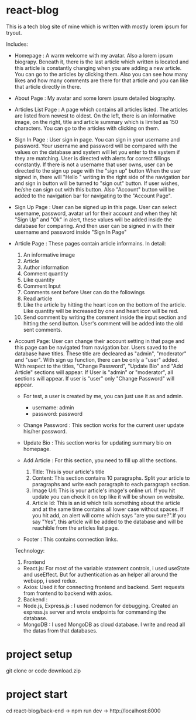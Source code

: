 # react-blog

This is a tech blog site of mine which is written with mostly lorem ipsum for tryout.

Includes:

- Homepage : A warm welcome with my avatar. Also a lorem ipsum biograpy. Beneath it, there is the last article which written is located and this article is constantly changing when you are adding a new article. You can go to the articles by clicking them. Also you can see how many likes and how many comments are there for that article and you can like that article directly in there.
- About Page : My avatar and some lorem ipsum detailed biography.
- Articles List Page : A page which contains all articles listed. The articles are listed from newest to oldest. On the left, there is an informative image, on the right, title and article summary which is limited as 150 characters. You can go to the articles with clicking on them.
- Sign In Page : User sign in page. You can sign in your username and password. Your username and password will be compared with the values on the database and system will let you enter to the system if they are matching. User is directed with alerts for correct fillings constantly.
  If there is not a username that user owns, user can be directed to the sign up page with the "sign up" button
  When the user signed in, there will "Hello <User>" writing in the right side of the navigation bar and sign in button will be turned to "sign out" button. If user wishes, he/she can sign out with this button. Also "Account" button will be added to the navigation bar for navigating to the "Account Page".
- Sign Up Page : User can be signed up in this page. User can select username, password, avatar url for their account and when they hit "Sign Up" and "Ok" in alert, these values will be added inside the database for comparing. And then user can be signed in with their username and password inside "Sign In Page"
- Article Page : These pages contain article informains. In detail:
  1. An informative image
  2. Article
  3. Author information
  4. Comment quantity
  5. Like quantity
  6. Comment Input
  7. Comments sent before
     User can do the followings
  8. Read article
  9. Like the article by hitting the heart icon on the bottom of the article. Like quantity will be increased by one and heart icon will be red.
  10. Send comment by writing the comment inside the input section and hitting the send button. User's comment will be added into the old sent comments.
- Account Page: User can change their account setting in that page and this page can be navigated from navigation bar. Users saved to the database have titles. These title are decleared as "admin", "moderator" and "user". With sign up function, there can be only a "user" added. With respect to the titles, "Change Password", "Update Bio" and "Add Article" sections will appear. If User is "admin" or "moderator", all sections will appear. If user is "user" only "Change Password" will appear.

  - For test, a user is created by me, you can just use it as and admin.

    - username: admin
    - password: password

  - Change Password : This section works for the current user update his/her password.
  - Update Bio : This section works for updating summary bio on homepage.
  - Add Article : For this section, you need to fill up all the sections.
    1. Title: This is your article's title
    2. Content: This section contains 10 paragraphs. Split your article to paragraphs and write each paragraph to each paragraph section.
    3. Image Url: This is your article's image's online url. If you hit update you can check it on top like it will be shown on website.
    4. Article Id: This is an id which tells something about the article and at the same time contains all lower case without spaces.
       If you hit add, an alert will come which says "are you sure?".If you say "Yes", this article will be added to the database and will be reachible from the articles list page.
  - Footer : This contains connection links.

  Technology:

  1. Frontend

  - React.js: For most of the variable statement controls, i used useState and useEffect. But for authentication as an helper all around the webapp, i used redux.
  - Axios: Used it for connecting frontend and backend. Sent requests from frontend to backend with axios.

  2. Backend :

  - Node.js, Express.js : I used nodemon for debugging. Created an express.js server and wrote endpoints for commanding the database.
  - MongoDB : I used MongoDB as cloud database. I write and read all the datas from that databases.

# project setup

git clone or code download.zip

# project start

cd react-blog/back-end -> npm run dev -> http://localhost:8000

